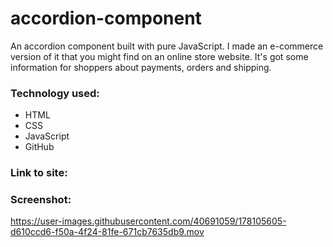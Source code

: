 # accordion-component
An accordion component built with pure JavaScript. I made an e-commerce version of it that you might find on an online store website. It's got some information for shoppers about payments, orders and shipping. 

<h3>Technology used:</h3>

- HTML
- CSS
- JavaScript
- GitHub

<h3>Link to site:</h3>


<h3>Screenshot:</h3>

https://user-images.githubusercontent.com/40691059/178105605-d610ccd6-f50a-4f24-81fe-671cb7635db9.mov


